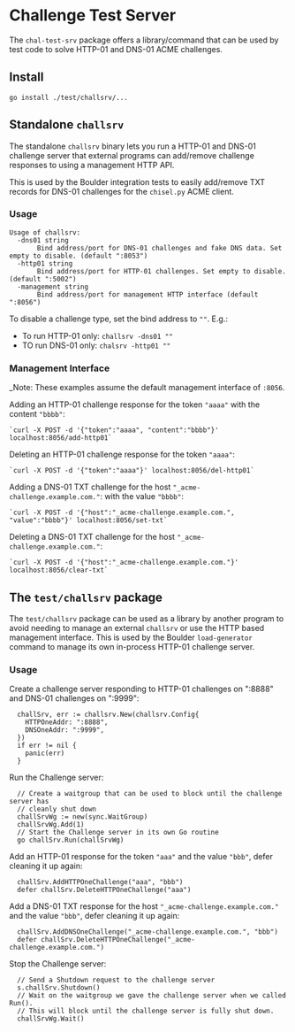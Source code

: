 # Challenge Test Server

The `chal-test-srv` package offers a library/command that can be used by test
code to solve HTTP-01 and DNS-01 ACME challenges.

## Install

`go install ./test/challsrv/...`

## Standalone `challsrv`

The standalone `challsrv` binary lets you run a HTTP-01 and DNS-01 challenge
server that external programs can add/remove challenge responses to using a
management HTTP API.

This is used by the Boulder integration tests to easily add/remove TXT records
for DNS-01 challenges for the `chisel.py` ACME client.

### Usage

```
Usage of challsrv:
  -dns01 string
       Bind address/port for DNS-01 challenges and fake DNS data. Set empty to disable. (default ":8053")
  -http01 string
       Bind address/port for HTTP-01 challenges. Set empty to disable. (default ":5002")
  -management string
       Bind address/port for management HTTP interface (default ":8056")
```

To disable a challenge type, set the bind address to `""`. E.g.:

* To run HTTP-01 only: `challsrv -dns01 ""`
* TO run DNS-01 only: `chalsrv -http01 ""`

### Management Interface

_Note: These examples assume the default management interface of `:8056`.

Adding an HTTP-01 challenge response for the token `"aaaa"` with the content
`"bbbb"`:

    `curl -X POST -d '{"token":"aaaa", "content":"bbbb"}' localhost:8056/add-http01`

Deleting an HTTP-01 challenge response for the token `"aaaa"`:

    `curl -X POST -d '{"token":"aaaa"}' localhost:8056/del-http01`

Adding a DNS-01 TXT challenge for the host `"_acme-challenge.example.com."`:
with the value `"bbbb"`:

    `curl -X POST -d '{"host":"_acme-challenge.example.com.", "value":"bbbb"}' localhost:8056/set-txt`

Deleting a DNS-01 TXT challenge for the host `"_acme-challenge.example.com."`:

    `curl -X POST -d '{"host":"_acme-challenge.example.com."}' localhost:8056/clear-txt`

## The `test/challsrv` package

The `test/challsrv` package can be used as a library by another program to
avoid needing to manage an external `challsrv` or use the HTTP based management
interface. This is used by the Boulder `load-generator` command to manage its
own in-process HTTP-01 challenge server.

### Usage

Create a challenge server responding to HTTP-01 challenges on ":8888" and
DNS-01 challenges on ":9999":

```
  challSrv, err := challsrv.New(challsrv.Config{
    HTTPOneAddr: ":8888",
    DNSOneAddr: ":9999",
  })
  if err != nil {
    panic(err)
  }
```

Run the Challenge server:
```
  // Create a waitgroup that can be used to block until the challenge server has
  // cleanly shut down
  challSrvWg := new(sync.WaitGroup)
  challSrvWg.Add(1)
  // Start the Challenge server in its own Go routine
  go challSrv.Run(challSrvWg)
```

Add an HTTP-01 response for the token `"aaa"` and the value `"bbb"`, defer
cleaning it up again:
```
  challSrv.AddHTTPOneChallenge("aaa", "bbb")
  defer challSrv.DeleteHTTPOneChallenge("aaa")
```

Add a DNS-01 TXT response for the host `"_acme-challenge.example.com."` and the
value `"bbb"`, defer cleaning it up again:
```
  challSrv.AddDNSOneChallenge("_acme-challenge.example.com.", "bbb")
  defer challSrv.DeleteHTTPOneChallenge("_acme-challenge.example.com.")
```

Stop the Challenge server:
```
  // Send a Shutdown request to the challenge server
  s.challSrv.Shutdown()
  // Wait on the waitgroup we gave the challenge server when we called Run().
  // This will block until the challenge server is fully shut down.
  challSrvWg.Wait()
```
